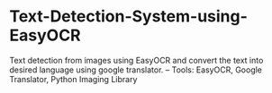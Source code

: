 # Text-Detection-System-using-EasyOCR
Text detection from images using EasyOCR and convert the text into desired language using google translator.
– Tools: EasyOCR, Google Translator, Python Imaging Library
